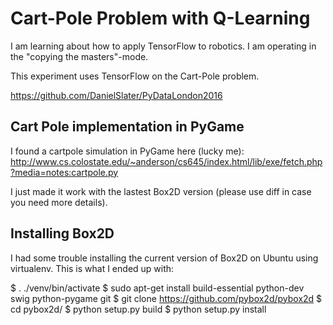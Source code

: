 
# Cart-Pole Problem with Q-Learning

I am learning about how to apply TensorFlow to robotics. I am operating in the "copying the masters"-mode.

This experiment uses TensorFlow on the Cart-Pole problem.

https://github.com/DanielSlater/PyDataLondon2016


## Cart Pole implementation in PyGame

I found a cartpole simulation in PyGame here (lucky me):
http://www.cs.colostate.edu/~anderson/cs645/index.html/lib/exe/fetch.php?media=notes:cartpole.py

I just made it work with the lastest Box2D version (please use diff in case you need more details).


## Installing Box2D

I had some trouble installing the current version of Box2D on Ubuntu using virtualenv. This is what I ended up with:

$ . ./venv/bin/activate
$ sudo apt-get install build-essential python-dev swig python-pygame git
$ git clone https://github.com/pybox2d/pybox2d
$ cd pybox2d/
$ python setup.py build
$ python setup.py install




